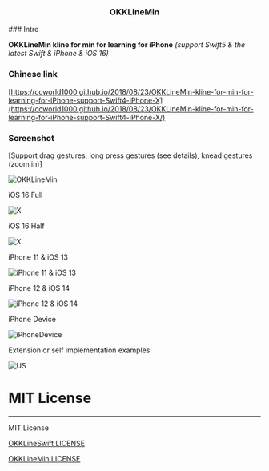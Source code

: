 <H3 align="center">OKKLineMin</H3>
### Intro

**OKKLineMin kline for min for learning for iPhone** *(support Swift5 & the latest Swift & iPhone & iOS 16)*

### Chinese link
[https://ccworld1000.github.io/2018/08/23/OKKLineMin-kline-for-min-for-learning-for-iPhone-support-Swift4-iPhone-X](https://ccworld1000.github.io/2018/08/23/OKKLineMin-kline-for-min-for-learning-for-iPhone-support-Swift4-iPhone-X/)

### Screenshot

[Support drag gestures, long press gestures (see details), knead gestures (zoom in)]

![OKKLineMin](https://raw.github.com/ccworld1000/OKKLineMin/master/Screenshot/OKKLineMin.gif)

iOS 16 Full

![X](https://raw.github.com/ccworld1000/OKKLineMin/master/Screenshot/X.png)

iOS 16 Half

![X](https://raw.github.com/ccworld1000/OKKLineMin/master/Screenshot/Half.png)

iPhone 11 & iOS 13

![iPhone 11 & iOS 13](https://raw.github.com/ccworld1000/OKKLineMin/master/Screenshot/iPhone11.png)

iPhone 12 & iOS 14

![iPhone 12 & iOS 14](https://raw.github.com/ccworld1000/OKKLineMin/master/Screenshot/14.png)

iPhone Device

![iPhoneDevice](https://raw.github.com/ccworld1000/OKKLineMin/master/Screenshot/iPhoneDevice.png)

Extension or self implementation examples

![US](https://raw.github.com/ccworld1000/OKKLineMin/master/Screenshot/US.png)


# MIT License
***

MIT License

[OKKLineSwift LICENSE](LICENSE.MIT/LICENSE.OKKLineSwift.txt)

[OKKLineMin LICENSE](LICENSE.MIT/LICENSE.OKKLineMin.txt)
